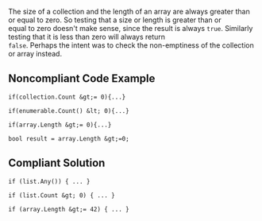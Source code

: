 
The size of a collection and the length of an array are always greater than or equal to zero. So testing that a size or length is greater than or<br>equal to zero doesn't make sense, since the result is always `true`. Similarly testing that it is less than zero will always return<br>`false`. Perhaps the intent was to check the non-emptiness of the collection or array instead.

## Noncompliant Code Example


    if(collection.Count &gt;= 0){...}
    
    if(enumerable.Count() &lt; 0){...}
    
    if(array.Length &gt;= 0){...}
    
    bool result = array.Length &gt;=0;


## Compliant Solution


    if (list.Any()) { ... }
    
    if (list.Count &gt; 0) { ... }
    
    if (array.Length &gt;= 42) { ... }

